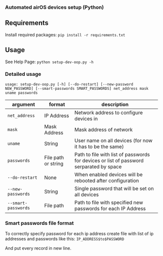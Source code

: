 ### Automated airOS devices setup (Python)

## Requirements

Install required packages: `pip install -r requirements.txt`

## Usage

See Help Page: `python setup-dev-oop.py -h`

### Detailed usage

`usage: setup-dev-oop.py [-h] [--do-restart] [--new-password NEW_PASSWORD] [--smart-passwords SMART_PASSWORDS] net_address mask uname passwords`

argument | format | description
-------- | ------ | -----------
`net_address` | IP Address | Network address to configure devices in
`mask` | Mask Address | Mask address of network
`uname` | String | User name on all devices (for now it has to be the same)
`passwords` | File path or string | Path to file with list of passwords for devices or list of password serparated by space
`--do-restart` | None | When enabled devices will be rebooted after configuration
`--new-passwords` | String | Single password that will be set on all devices
`--smart-passwords` | File path | Path to file with specified new passwords for each IP Address

### Smart passwords file format

To correctly specify password for each ip address create file with list of ip addresses and passwords like this: `IP_ADDRESS$to$PASSWORD`

And put every record in new line.